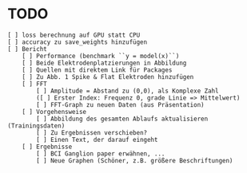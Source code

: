 # TODO

    [ ] loss berechnung auf GPU statt CPU
    [ ] accuracy zu save_weights hinzufügen
    [ ] Bericht
        [ ] Performance (benchmark ``y = model(x)``)
        [ ] Beide Elektrodenplatzierungen in Abbildung
        [ ] Quellen mit direktem Link für Packages
        [ ] Zu Abb. 1 Spike & Flat Elektroden hinzufügen
        [ ] FFT
            [ ] Amplitude = Abstand zu (0,0), als Komplexe Zahl
            ([ ] Erster Index: Frequenz 0, grade Linie => Mittelwert)
            [ ] FFT-Graph zu neuen Daten (aus Präsentation)
        [ ] Vorgehensweise
            [ ] Abbildung des gesamten Ablaufs aktualisieren (Trainingsdaten)
            [ ] Zu Ergebnissen verschieben?
            [ ] Einen Text, der darauf eingeht
        [ ] Ergebnisse
            [ ] BCI Ganglion paper erwähnen, ...
            [ ] Neue Graphen (Schöner, z.B. größere Beschriftungen)
